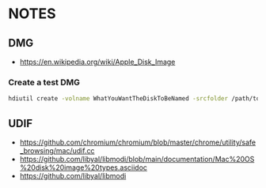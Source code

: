 # NOTES

## DMG

- https://en.wikipedia.org/wiki/Apple_Disk_Image

### Create a test DMG

```bash
hdiutil create -volname WhatYouWantTheDiskToBeNamed -srcfolder /path/to/the/folder -ov -format UDZO name.dmg
```

## UDIF

- https://github.com/chromium/chromium/blob/master/chrome/utility/safe_browsing/mac/udif.cc
- https://github.com/libyal/libmodi/blob/main/documentation/Mac%20OS%20disk%20image%20types.asciidoc
- https://github.com/libyal/libmodi
